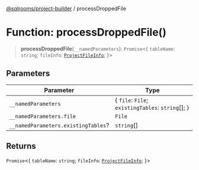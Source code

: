 [@sqlrooms/project-builder](../globals.md) / processDroppedFile

# Function: processDroppedFile()

> **processDroppedFile**(`__namedParameters`): `Promise`\<\{ `tableName`: `string`; `fileInfo`: [`ProjectFileInfo`](../type-aliases/ProjectFileInfo.md); \}\>

## Parameters

| Parameter | Type |
| ------ | ------ |
| `__namedParameters` | \{ `file`: `File`; `existingTables`: `string`[]; \} |
| `__namedParameters.file` | `File` |
| `__namedParameters.existingTables`? | `string`[] |

## Returns

`Promise`\<\{ `tableName`: `string`; `fileInfo`: [`ProjectFileInfo`](../type-aliases/ProjectFileInfo.md); \}\>
